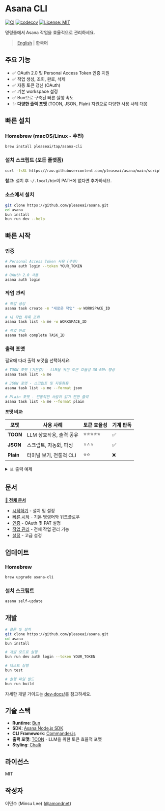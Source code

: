 # Asana CLI

[![CI](https://github.com/pleaseai/asana/actions/workflows/ci.yml/badge.svg)](https://github.com/pleaseai/asana/actions/workflows/ci.yml)
[![codecov](https://codecov.io/gh/pleaseai/asana/branch/main/graph/badge.svg)](https://codecov.io/gh/pleaseai/asana)
[![License: MIT](https://img.shields.io/badge/License-MIT-yellow.svg)](https://opensource.org/licenses/MIT)

명령줄에서 Asana 작업을 효율적으로 관리하세요.

> [English](./README.md) | **한국어**

## 주요 기능

- ✅ OAuth 2.0 및 Personal Access Token 인증 지원
- ✅ 작업 생성, 조회, 완료, 삭제
- ✅ 자동 토큰 갱신 (OAuth)
- ✅ 기본 workspace 설정
- ✅ Bun으로 구축된 빠른 실행 속도
- ✨ **다양한 출력 포맷** (TOON, JSON, Plain) 지원으로 다양한 사용 사례 대응

## 빠른 설치

### Homebrew (macOS/Linux - 추천)

```bash
brew install pleaseai/tap/asana-cli
```

### 설치 스크립트 (모든 플랫폼)

```bash
curl -fsSL https://raw.githubusercontent.com/pleaseai/asana/main/scripts/install.sh | sh
```

**참고:** 설치 후 `~/.local/bin`이 PATH에 없다면 추가하세요.

### 소스에서 설치

```bash
git clone https://github.com/pleaseai/asana.git
cd asana
bun install
bun run dev --help
```

## 빠른 시작

### 인증

```bash
# Personal Access Token 사용 (추천)
asana auth login --token YOUR_TOKEN

# OAuth 2.0 사용
asana auth login
```

### 작업 관리

```bash
# 작업 생성
asana task create -n "새로운 작업" -w WORKSPACE_ID

# 내 작업 목록 조회
asana task list -a me -w WORKSPACE_ID

# 작업 완료
asana task complete TASK_ID
```

### 출력 포맷

필요에 따라 출력 포맷을 선택하세요:

```bash
# TOON 포맷 (기본값) - LLM을 위한 토큰 효율성 30-60% 향상
asana task list -a me

# JSON 포맷 - 스크립트 및 자동화용
asana task list -a me --format json

# Plain 포맷 - 전통적인 사람이 읽기 편한 출력
asana task list -a me --format plain
```

**포맷 비교:**

| 포맷      | 사용 사례               | 토큰 효율성 | 기계 판독 |
| --------- | ----------------------- | ----------- | --------- |
| **TOON**  | LLM 상호작용, 출력 공유 | ⭐⭐⭐⭐⭐  | ✅        |
| **JSON**  | 스크립트, 자동화, 파싱  | ⭐⭐⭐      | ✅        |
| **Plain** | 터미널 보기, 전통적 CLI | ⭐⭐        | ❌        |

<details>
<summary>📊 출력 예제</summary>

**TOON 포맷** (기본값):

```
tasks[3]{gid,name,completed}:
  "1234567890",인증 설정,true
  "1234567891",작업 명령어 추가,false
  "1234567892",문서 작성,false
```

**JSON 포맷**:

```json
{
  "tasks": [
    { "gid": "1234567890", "name": "인증 설정", "completed": true },
    { "gid": "1234567891", "name": "작업 명령어 추가", "completed": false },
    { "gid": "1234567892", "name": "문서 작성", "completed": false }
  ]
}
```

**Plain 포맷**:

```
Tasks (3):

✓ 1234567890 - 인증 설정
○ 1234567891 - 작업 명령어 추가
○ 1234567892 - 문서 작성
```

</details>

## 문서

**[📖 전체 문서](https://asana.pleaseai.dev/ko)**

- [시작하기](https://asana.pleaseai.dev/ko/guide/getting-started) - 설치 및 설정
- [빠른 시작](https://asana.pleaseai.dev/ko/guide/quick-start) - 기본 명령어와 워크플로우
- [인증](https://asana.pleaseai.dev/ko/features/authentication) - OAuth 및 PAT 설정
- [작업 관리](https://asana.pleaseai.dev/ko/features/task-management) - 전체 작업 관리 기능
- [설정](https://asana.pleaseai.dev/ko/features/configuration) - 고급 설정

## 업데이트

### Homebrew

```bash
brew upgrade asana-cli
```

### 설치 스크립트

```bash
asana self-update
```

## 개발

```bash
# 클론 및 설치
git clone https://github.com/pleaseai/asana.git
cd asana
bun install

# 개발 모드로 실행
bun run dev auth login --token YOUR_TOKEN

# 테스트 실행
bun test

# 실행 파일 빌드
bun run build
```

자세한 개발 가이드는 [dev-docs/](./dev-docs/)를 참고하세요.

## 기술 스택

- **Runtime**: [Bun](https://bun.sh)
- **SDK**: [Asana Node.js SDK](https://github.com/Asana/node-asana)
- **CLI Framework**: [Commander.js](https://github.com/tj/commander.js)
- **출력 포맷**: [TOON](https://github.com/johannschopplich/toon) - LLM을 위한 토큰 효율적 포맷
- **Styling**: [Chalk](https://github.com/chalk/chalk)

## 라이선스

MIT

## 작성자

이민수 (Minsu Lee) ([@amondnet](https://github.com/amondnet))
